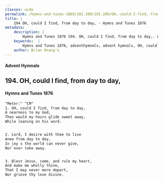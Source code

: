 ```yaml
---
classes: wide
permalink: /hymns-and-tunes-1869/101-200/191-200/OH,-could-I-find,-from-day-to-day,/
title: |
    194 OH, could I find, from day to day, - Hymns and Tunes 1876
metadata:
    description: |
        Hymns and Tunes 1876 194. OH, could I find, from day to day,. A nearness to my God, Then would my hours glide sweet away,  While leaning on his word. 
    keywords:  |
        Hymns and Tunes 1876, adventhymnals, advent hymnals, OH, could I find, from day to day,, A nearness to my God,, 
    author: Brian Onang'o
---
```


#### Advent Hymnals
## 194. OH, could I find, from day to day,
####  Hymns and Tunes 1876

```txt
^Meter:^ ^CM^
1. OH, could I find, from day to day,
A nearness to my God,
Then would my hours glide sweet away, 
While leaning on his word.


2. Lord, I desire with thee to live
Anew from day to day,
In joy s the world can never give,
Nor ever take away.


3. Blest Jesus, come, and rule my heart,
And make me wholly thine,
That I may never more depart,
Nor grieve thy love divine.
```